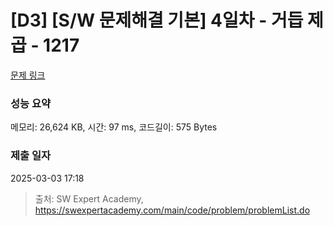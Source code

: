# [D3] [S/W 문제해결 기본] 4일차 - 거듭 제곱 - 1217 

[문제 링크](https://swexpertacademy.com/main/code/problem/problemDetail.do?contestProbId=AV14dUIaAAUCFAYD) 

### 성능 요약

메모리: 26,624 KB, 시간: 97 ms, 코드길이: 575 Bytes

### 제출 일자

2025-03-03 17:18



> 출처: SW Expert Academy, https://swexpertacademy.com/main/code/problem/problemList.do